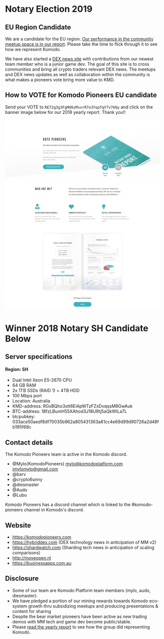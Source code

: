 # Notary Election 2019
## EU Region Candidate
We are a candidate for the EU region.
[Our performance in the community meetup space is in our report](http://bit.ly/KPNN2019). Please take the time to flick through it to see how we represent Komodo.

We have also started a [DEX news site](https://hybriddex.com) with contributions from our newest team member who is a junior game dev.  The goal of this site is to cross communities and bring all crypto traders relevant DEX news.  The meetups and DEX news updates as well as collaboration within the community is what makes a pioneers vote bring more value to KMD.

## How to VOTE for Komodo Pioneers EU candidate
Send your VOTE to `RE72g3g3FgMd6zMvxrR7o3YopTqY7v76Qy` and click on the banner image below for our 2018 yearly report.  Thank you!!

[![Vote Pioneers](./Top_Banner.png)](http://bit.ly/KPNN2019)
![Pioneer Report](./Second_Section.png)
[![Read Button](./Read_Button.png)](http://bit.ly/KPNN2019)


# Winner 2018 Notary SH Candidate Below
## Server specifications
#### Region: SH
- Dual Intel Xeon E5-2670 CPU 
- 64 GB RAM
- 2x 1TB SSDs (RAID 1) + 4TB HDD
- 100 Mbps port
- Location: Australia
- KMD-address: RGxBQho3stt6EiApWTzFZxDvqqsM8GwAuk
- BTC-address: 18fzLBumH55XAhod3J18URtj5aQkWiLa7L
- btcpubkey: 033ace50aedf8df70035b962a805431363a61cc4e69d99d90726a2d48fb195f68c

## Contact details
The Komodo Pioneers team is active in the Komodo discord.
- @Mylo(KomodoPioneers) mylo@komodoplatform.com imylomylo@gmail.com
- @barv
- @crypto6unny
- @diesmaster
- @Audo
- @Lubo

Komodo Pioneers has a discord channel which is linked to the #komodo-pioneers channel in Komodo's discord.

## Website
- https://komodopioneers.com
- https://hybriddex.com (DEX technology news in anticipation of MM v2)
- https://shardwatch.com (Sharding tech news in anticipation of scaling comparisons)
- http://moveopen.nl
- https://businessapps.com.au

## Disclosure

- Some of our team are Komodo Platform team members (mylo, audo, diesmaster).
- We have pledged a portion of our mining rewards towards Komodo eco-system growth thru subsidizing meetups and producing presentations & content for sharing
- Despite the bear market pioneers have been active as new trading demos with MM tech and game dev become public/stable.
- Please [read the yearly report](http://bit.ly/KPNN2019) to see how the group did representing Komodo.

